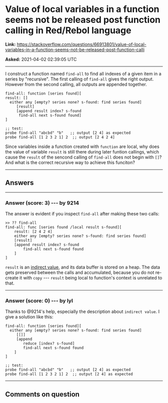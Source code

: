 # Value of local variables in a function seems not be released post function calling in Red/Rebol language

**Link:**
<https://stackoverflow.com/questions/66913801/value-of-local-variables-in-a-function-seems-not-be-released-post-function-calli>

**Asked:** 2021-04-02 02:39:05 UTC

------------------------------------------------------------------------

I construct a function named `find-all` to find all indexes of a given
item in a series by \"recursive\". The first calling of `find-all` gives
the right output. However from the second calling, all outputs are
appended together.

    find-all: function [series found][
    result: [] 
      either any [empty? series none? s-found: find series found]
         [result]
         [append result index? s-found
          find-all next s-found found]
    ]

    ;; test:
    probe find-all "abcbd" "b"   ;; output [2 4] as expected
    probe find-all [1 2 3 2 1] 2  ;; output [2 4 2 4]

Since variables inside a function created with `function` are local, why
does the value of variable `result` is still there during later funtion
callings, which cause the `result` of the sencond calling of `find-all`
does not begin with `[]`? And what is the correct recursive way to
achieve this funciton?

------------------------------------------------------------------------

## Answers

------------------------------------------------------------------------

### Answer (score: 3) --- by 9214

The answer is evident if you inspect `find-all` after making these two
calls:

    >> ?? find-all
    find-all: func [series found /local result s-found][
        result: [2 4 2 4] 
        either any [empty? series none? s-found: find series found] 
        [result] 
        [append result index? s-found 
            find-all next s-found found
        ]
    ]

`result` is an [indirect
value](https://stackoverflow.com/questions/66793343/how-does-functions-of-red-rebol-pass-parameters-by-value-or-by-reference),
and its data buffer is stored on a heap. The data gets preserved between
the calls and accumulated, because you do not re-create it with `copy`
--- `result` being local to function\'s context is unrelated to that.

------------------------------------------------------------------------

### Answer (score: 0) --- by lyl

Thanks to \@9214\'s help, especially the description about
`indirect value`. I give a solution like this:

    find-all: function [series found][
      either any [empty? series none? s-found: find series found]
         [[]]
         [append
            reduce [index? s-found]
            find-all next s-found found
        ]
    ]

    ;; test:
    probe find-all "abcbd" "b"   ;; output [2 4] as expected
    probe find-all [1 2 3 2 1] 2  ;; output [2 4] as expected

------------------------------------------------------------------------

## Comments on question
